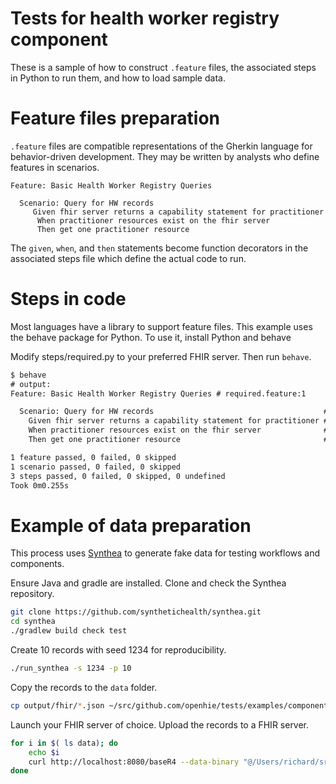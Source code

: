 # Tests for health worker registry component

These is a sample of how to construct `.feature` files, the associated steps in Python to run them, and how to load sample data.

# Feature files preparation

`.feature` files are compatible representations of the Gherkin language for behavior-driven development. They may be written by analysts who define features in scenarios. 

```
Feature: Basic Health Worker Registry Queries

  Scenario: Query for HW records
     Given fhir server returns a capability statement for practitioner
      When practitioner resources exist on the fhir server
      Then get one practitioner resource
```

The `given`, `when`, and `then` statements become function decorators in the associated steps file which define the actual code to run. 

# Steps in code

Most languages have a library to support feature files. This example uses the behave package for Python. To use it, install Python and behave

Modify steps/required.py to your preferred FHIR server. Then run `behave`.

```txt
$ behave
# output:
Feature: Basic Health Worker Registry Queries # required.feature:1

  Scenario: Query for HW records                                      # required.feature:3
    Given fhir server returns a capability statement for practitioner # steps/required.py:9 0.114s
    When practitioner resources exist on the fhir server              # steps/required.py:21 0.074s
    Then get one practitioner resource                                # steps/required.py:33 0.067s

1 feature passed, 0 failed, 0 skipped
1 scenario passed, 0 failed, 0 skipped
3 steps passed, 0 failed, 0 skipped, 0 undefined
Took 0m0.255s
```

# Example of data preparation

This process uses [Synthea](https://github.com/synthetichealth/synthea) to generate fake data for testing workflows and components.

Ensure Java and gradle are installed. Clone and check the Synthea repository.

```sh
git clone https://github.com/synthetichealth/synthea.git
cd synthea
./gradlew build check test
```

Create 10 records with seed 1234 for reproducibility.
```sh
./run_synthea -s 1234 -p 10
```

Copy the records to the `data` folder.
```sh
cp output/fhir/*.json ~/src/github.com/openhie/tests/examples/components/healthworker/steps/data/
```

Launch your FHIR server of choice. Upload the records to a FHIR server.
```sh
for i in $( ls data); do
    echo $i
    curl http://localhost:8080/baseR4 --data-binary "@/Users/richard/src/github.com/openhie/tests/examples/components/healthworker/steps/data/$i" -H "Content-Type: application/fhir+json"
done
```

